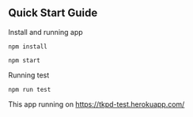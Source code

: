 ## Quick Start Guide

Install and running app
```Shell
npm install
```

```Shell
npm start
```

Running test
```Shell
npm run test
```

This app running on https://tkpd-test.herokuapp.com/
